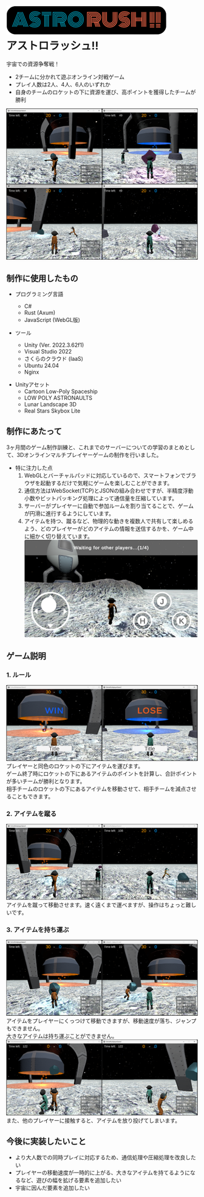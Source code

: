 # ![ゲーム概要画像](readme_img/logo.png)<br>アストロラッシュ!!

宇宙での資源争奪戦！
- 2チームに分かれて遊ぶオンライン対戦ゲーム
- プレイ人数は2人、4人、6人のいずれか
- 自身のチームのロケットの下に資源を運び、高ポイントを獲得したチームが勝利

![ゲーム概要画像](readme_img/multiplayers.png)
## 制作に使用したもの
- プログラミング言語
  - C#
  - Rust (Axum)
  - JavaScript (WebGL版)

- ツール
  - Unity (Ver. 2022.3.62f1)
  - Visual Studio 2022
  - さくらのクラウド (IaaS)
  - Ubuntu 24.04
  - Nginx

* Unityアセット
  - Cartoon Low-Poly Spaceship
  - LOW POLY ASTRONAULTS
  - Lunar Landscape 3D
  - Real Stars Skybox Lite

## 制作にあたって
3ヶ月間のゲーム制作訓練と、これまでのサーバーについての学習のまとめとして、3Dオンラインマルチプレイヤーゲームの制作を行いました。
- 特に注力した点
  1. WebGLとバーチャルパッドに対応しているので、スマートフォンでブラウザを起動するだけで気軽にゲームを楽しむことができます。
  2. 通信方法はWebSocket(TCP)とJSONの組み合わせですが、半精度浮動小数やビットパッキング処理によって通信量を圧縮しています。
  3. サーバーがプレイヤーに自動で参加ルームを割り当てることで、ゲームが円滑に進行するようにしています。
  4. アイテムを持つ、蹴るなど、物理的な動きを複数人で共有して楽しめるよう、どのプレイヤーがどのアイテムの情報を送信するかを、ゲーム中に細かく切り替えています。
![ゲーム概要画像](readme_img/mobile.jpeg)


## ゲーム説明
### 1. ルール
![企画画像2](readme_img/result.png)
プレイヤーと同色のロケットの下にアイテムを運びます。<br>
ゲーム終了時にロケットの下にあるアイテムのポイントを計算し、合計ポイントが多いチームが勝利となります。<br>
相手チームのロケットの下にあるアイテムを移動させて、相手チームを減点させることもできます。

### 2. アイテムを蹴る
![企画画像1](readme_img/kick.png)
アイテムを蹴って移動させます。速く遠くまで運べますが、操作はちょっと難しいです。

### 3. アイテムを持ち運ぶ
![企画画像2](readme_img/hold.png)
アイテムをプレイヤーにくっつけて移動できますが、移動速度が落ち、ジャンプもできません。<br>
大きなアイテムは持ち運ぶことができません。
![企画画像2](readme_img/throw.png)
また、他のプレイヤーに接触すると、アイテムを放り投げてしまいます。

## 今後に実装したいこと
- より大人数での同時プレイに対応するため、通信処理や圧縮処理を改良したい
- プレイヤーの移動速度が一時的に上がる、大きなアイテムを持てるようになるなど、遊びの幅を拡げる要素を追加したい
- 宇宙に因んだ要素を追加したい
